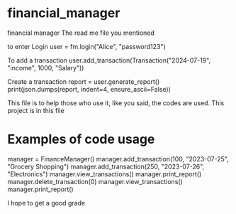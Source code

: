 # financial_manager
financial manager
The read me file you mentioned

to enter
Login user = fm.login("Alice", "password123")

To add a transaction
user.add_transaction(Transaction("2024-07-19", "income", 1000, "Salary"))

Create a transaction
report = user.generate_report()
print(json.dumps(report, indent=4, ensure_ascii=False))

This file is to help those who use it, like you said, the codes are used.
This project is in this file

# Examples of code usage
manager = FinanceManager()
manager.add_transaction(100, "2023-07-25", "Grocery Shopping")
manager.add_transaction(250, "2023-07-26", "Electronics")
manager.view_transactions()
manager.print_report()
manager.delete_transaction(0)
manager.view_transactions()
manager.print_report()

I hope to get a good grade
